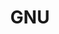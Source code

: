 ---
logohandle: gnu
sort: gnu
title: GNU
website: https://www.gnu.org/
wikipedia: https://en.wikipedia.org/wiki/GNU
---
